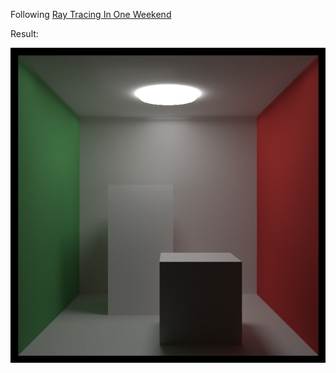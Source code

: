 Following [Ray Tracing In One Weekend](https://raytracing.github.io/books/RayTracingInOneWeekend.html#diffusematerials/truelambertianreflection)

Result:

![](output.png)
